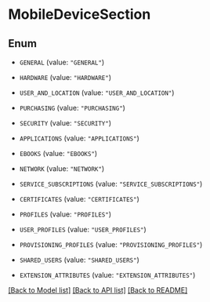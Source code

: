 # MobileDeviceSection

## Enum


* `GENERAL` (value: `"GENERAL"`)

* `HARDWARE` (value: `"HARDWARE"`)

* `USER_AND_LOCATION` (value: `"USER_AND_LOCATION"`)

* `PURCHASING` (value: `"PURCHASING"`)

* `SECURITY` (value: `"SECURITY"`)

* `APPLICATIONS` (value: `"APPLICATIONS"`)

* `EBOOKS` (value: `"EBOOKS"`)

* `NETWORK` (value: `"NETWORK"`)

* `SERVICE_SUBSCRIPTIONS` (value: `"SERVICE_SUBSCRIPTIONS"`)

* `CERTIFICATES` (value: `"CERTIFICATES"`)

* `PROFILES` (value: `"PROFILES"`)

* `USER_PROFILES` (value: `"USER_PROFILES"`)

* `PROVISIONING_PROFILES` (value: `"PROVISIONING_PROFILES"`)

* `SHARED_USERS` (value: `"SHARED_USERS"`)

* `EXTENSION_ATTRIBUTES` (value: `"EXTENSION_ATTRIBUTES"`)


[[Back to Model list]](../README.md#documentation-for-models) [[Back to API list]](../README.md#documentation-for-api-endpoints) [[Back to README]](../README.md)


